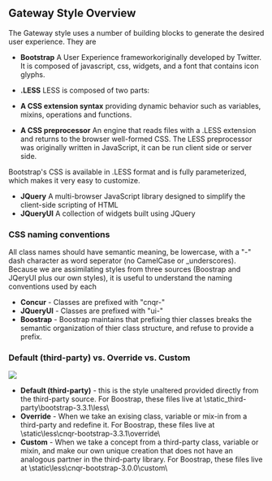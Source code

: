 ## Gateway Style Overview ##

The Gateway style uses a number of building blocks to generate the desired user experience. They are

* **Bootstrap** A User Experience frameworkoriginally developed by Twitter. It is composed of javascript, css, widgets, and a font that contains icon glyphs.
* **.LESS** LESS is composed of two parts:

* **A CSS extension syntax** providing dynamic behavior such as variables, mixins, operations and functions.
* **A CSS preprocessor** An engine that reads files with a .LESS extension and returns to the browser well-formed CSS. The LESS preprocessor was originally written in JavaScript, it can be run client side or server side.

Bootstrap's CSS is available in .LESS format and is fully parameterized, which makes it very easy to customize.

* **JQuery** A multi-browser JavaScript library designed to simplify the client-side scripting of HTML
* **JQueryUI** A collection of widgets built using JQuery

### CSS naming conventions ###

All class names should have semantic meaning, be lowercase, with a "-" dash character as word seperator (no CamelCase or _underscores). Because we are assimilating styles from three sources (Boostrap and JQeryUI plus our own styles), it is useful to understand the naming conventions used by each

* **Concur** - Classes are prefixed with "cnqr-"
* **JQueryUI** - Classes are prefixed with "ui-"
* **Boostrap** - Boostrap maintains that prefixing thier classes breaks the semantic organization of thier class structure, and refuse to provide a prefix.

### Default (third-party) vs. Override vs. Custom ###
<img src="/static/images/docs/less-dir-structure.png" class="pull-right" />

* **Default (third-party)** - this is the style unaltered provided directly from the third-party source. For Boostrap, these files live at \static\_third-party\bootstrap-3.3.1\less\
* **Override** - When we take an exising class, variable or mix-in from a third-party and redefine it. For Boostrap, these files live at \static\less\cnqr-bootstrap-3.3.1\override\
* **Custom**  - When we take a concept from a third-party class, variable or mixin, and make our own unique creation that does not have an analogous partner in the third-party library. For Boostrap, these files live at \static\less\cnqr-bootstrap-3.0.0\custom\